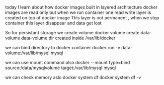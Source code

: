 today I learn about how docker images built in layered architecture
docker images are read only but when we run container one read write layer is created on top of docker image
This layer is not permanent , when we stop container this layer disappear and data get lost 

So for persistant storage we create volume
      docker volume create  data-volume 
data-volume dir created inside /var/lib/docker

we can bind directory to docker container
       docker run -v data-volume:/var/lib/mysql mysql

we can use mount command also
          docker --mount type=bind source:/data/mysqlvolume  target:/var/lib/mysql mysql
          
we can check memory aslo 
  docker system df
  docker system df -v
